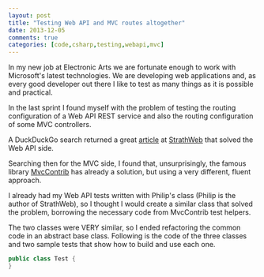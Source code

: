 ```yaml
---
layout: post
title: "Testing Web API and MVC routes altogether"
date: 2013-12-05
comments: true
categories: [code,csharp,testing,webapi,mvc]
---
```

In my new job at Electronic Arts we are fortunate enough to work with Microsoft's latest technologies. We are developing web applications and, as every good developer out there I like to test as many things as it is possible and practical.

In the last sprint I found myself with the problem of testing the routing configuration of a Web API REST service and also the routing configuration of some MVC controllers.

A DuckDuckGo search returned a great [article](http://www.strathweb.com/2012/08/testing-routes-in-asp-net-web-api/) at [StrathWeb](http://www.strathweb.com) that solved the Web API side.

Searching then for the MVC side, I found that, unsurprisingly, the famous library [MvcContrib](https://mvccontrib.codeplex.com/) has already a solution, but using a very different, fluent approach.

I already had my Web API tests written with Philip's class (Philip is the author of StrathWeb), so I thought I would create a similar class that solved the problem, borrowing the necessary code from MvcContrib test helpers.

The two classes were VERY similar, so I ended refactoring the common code in an abstract base class. Following is the code of the three classes and two sample tests that show how to build and use each one.

```csharp
public class Test {
}
```